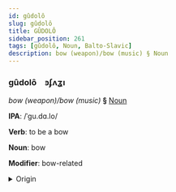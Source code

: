 ```yaml
---
id: gûdolô
slug: gûdolô
title: GÛDOLÔ
sidebar_position: 261
tags: [gûdolô, Noun, Balto-Slavic]
description: bow (weapon)/bow (music) § Noun
---
```


### gûdolô&emsp;<span kind="abugida">ꜿʄʌʓı</span>

*bow (weapon)/bow (music)* **§** [Noun](../../tags/Noun)

**IPA**: /ˈgu.dɑ.lo/

**Verb**: to be a bow

**Noun**: bow

**Modifier**: bow-related

<details>
    <summary>Origin</summary>
    Serbo-Croatian гу̀дало gùdalo /ɡǔdalo/<br/>
    <em>Balto-Slavic Language Family</em>
</details>